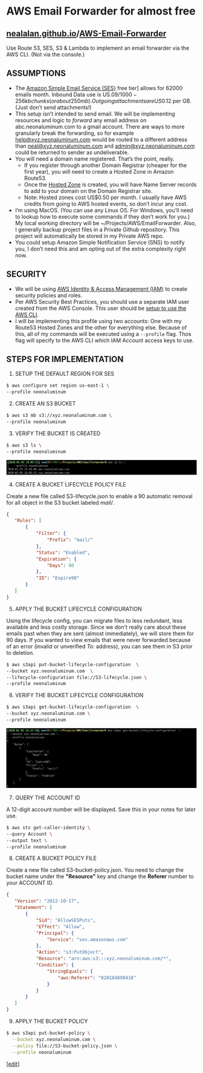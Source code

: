 # AWS Email Forwarder for almost free

## [nealalan.github.io](https://nealalan.github.io)/[AWS-Email-Forwarder](https://nealalan.github.io/AWS-Email-Forwarder)

Use Route 53, SES, S3 &amp; Lambda to implement an email forwarder via the AWS CLI. (Not via the console.)

## ASSUMPTIONS

- The [Amazon Simple Email Service (SES)](https://aws.amazon.com/ses/pricing/) free tier] allows for 62000 emails month. Inbound Data use is US$.09/1000-256kb chunks (or about 250mb). Outgoing attachments are US$0.12 per GB. (Just don’t send attachments!) 
- This setup isn’t intended to send email. We will be implementing resources and logic to *forward* any email address on abc.neonaluminum.com to a gmail account. There are ways to more granularly break the forwarding, so for example  help@xyz.neonaluminum.com would be routed to a different address than neal@xyz.neonaluminum.com and admin@xyz.neonaluminum.com could be returned to sender as undeliverable.
- You will need a domain name registered. That’s the point, really.
  - If you register through another Domain Registrar (cheaper for the first year), you will need to create a Hosted Zone in Amazon Route53.
  - Once the [Hosted Zone](https://console.aws.amazon.com/route53/home) is created, you will have Name Server records to add to your domain on the Domain Registrar site.
  - Note: Hosted zones cost US$0.50 per month. I usually have AWS credits from going to AWS hosted events, so don’t incur any cost.
- I’m using MacOS. (You can use any Linux OS. For Windows, you’ll need to lookup how to execute some commands if they don’t work for you.) My local working directory will be ~/Projects/AWS/EmailForwarder. Also, I generally backup project files in a Private Github repository. This project will automatically be stored in my Private AWS repo.
- You could setup Amazon Simple Notification Service (SNS) to notify you, I don’t need this and am opting out of the extra complexity right now.

## SECURITY
- We will be using [AWS Identity & Access Management (IAM)](https://console.aws.amazon.com/iam/home?#) to create security policies and roles.
- Per AWS Security Best Practices, you should use a separate IAM user created from the AWS Console. This user should be [setup to use the AWS CLI](https://docs.aws.amazon.com/cli/latest/userguide/cli-chap-welcome.html). 
- I will be implementing this profile using two accounts: One with my Route53 Hosted Zones and the other for everything else. Because of this, all of my commands will be executed using a `--profile` flag. Thos flag will specify to the AWS CLI which IAM Account access keys to use.

## STEPS FOR IMPLEMENTATION

1. SETUP THE DEFAULT REGION FOR SES

```bash
$ aws configure set region us-east-1 \
--profile neonaluminum
```

2. CREATE AN S3 BUCKET 

```bash
$ aws s3 mb s3://xyz.neonaluminum.com \
--profile neonaluminum
```

3.  VERIFY THE BUCKET IS CREATED

```bash
$ aws s3 ls \
--profile neonaluminum
```

![S3 LS Screenshot](https://github.com/nealalan/AWS-Email-Forwarder/blob/master/images/Screen%20Shot%202020-02-03%20at%2018.07.38.jpg?raw=true)

4. CREATE A BUCKET LIFECYCLE POLICY FILE

Create a new file called S3-lifecycle.json to enable a 90 automatic removal for all object in the S3 bucket labeled *mail/*. 

```json
{
   "Rules": [
       {
           "Filter": {
               "Prefix": "mail/"
           },
           "Status": "Enabled",
           "Expiration": {
               "Days": 90
           },
           "ID": "Expire90"
       }
   ]
}
```

5. APPLY THE BUCKET LIFECYCLE CONFIGURATION

Using the lifecycle config, you can migrate files to less redundant, less available and less costly storage. Since we don't really care about these emails past when they are sent (almost immediately), we will store them for 90 days. If you wanted to view emails that were never forwarded because of an error (invalid or unverified *To:* address), you can see them in S3 prior to deletion.

```bash
$ aws s3api put-bucket-lifecycle-configuration  \
--bucket xyz.neonaluminum.com  \
--lifecycle-configuration file://S3-lifecycle.json \
--profile neonaluminum
```

6. VERIFY THE BUCKET LIFECYCLE CONFIGURATION

```BASH
$ aws s3api get-bucket-lifecycle-configuration  \
--bucket xyz.neonaluminum.com \
--profile neonaluminum

```

![S3 Bucket Lifecycle Config Screenshot](https://github.com/nealalan/AWS-Email-Forwarder/blob/master/images/Screen%20Shot%202020-02-03%20at%2018.37.25.jpg?raw=true)

7. QUERY THE ACCOUNT ID

A 12-digit account number will be displayed. Save this in your notes for later use. 

```bash
$ aws sts get-caller-identity \
--query Account \
--output text \
--profile neonaluminum
```

8. CREATE A BUCKET POLICY FILE

Create a new file called S3-bucket-policy.json. You need to change the bucket name under the **"Resource"** key and change the **Referer** number to your ACCOUNT ID.

```json
{
   "Version": "2012-10-17",
   "Statement": [
       {
           "Sid": "AllowSESPuts",
           "Effect": "Allow",
           "Principal": {
               "Service": "ses.amazonaws.com"
           },
           "Action": "s3:PutObject",
           "Resource": "arn:aws:s3:::xyz.neonaluminum.com/*",
           "Condition": {
               "StringEquals": {
                   "aws:Referer": "020184898418"
               }
           }
       }
   ]
}

```

9. APPLY THE BUCKET POLICY

```bash
$ aws s3api put-bucket-policy \
  --bucket xyz.neonaluminum.com \
  --policy file://S3-bucket-policy.json \
  --profile neonaluminum
```


[[edit](https://github.com/nealalan/AWS-Email-Forwarder/edit/master/README.md)]
